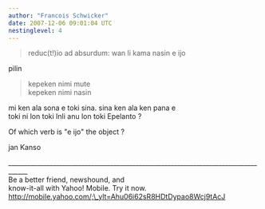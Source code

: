 ```yaml
---
author: "Francois Schwicker"
date: 2007-12-06 09:01:04 UTC
nestinglevel: 4
---
```

> reduc(t!)io ad absurdum: wan li kama nasin e ijo  
> 

pilin  

> kepeken nimi mute  
> kepeken nimi nasin  
> 

mi ken ala sona e toki sina. sina ken ala ken pana e  
toki ni lon toki Inli anu lon toki Epelanto ?  
  
Of which verb is "e ijo" the object ?  
  
jan Kanso  
  
  
  
  
\_\_\_\_\_\_\_\_\_\_\_\_\_\_\_\_\_\_\_\_\_\_\_\_\_\_\_\_\_\_\_\_\_\_\_\_\_\_\_\_\_\_\_\_\_\_\_\_\_\_\_\_\_\_\_\_\_\_\_\_\_\_\_\_\_\_\_\_\_\_\_\_\_\_\_\_\_\_\_\_\_\_\_\_  
Be a better friend, newshound, and  
know-it-all with Yahoo! Mobile. Try it now. http://mobile.yahoo.com/;\_ylt=Ahu06i62sR8HDtDypao8Wcj9tAcJ